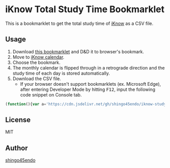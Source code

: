 iKnow Total Study Time Bookmarklet
==================================

This is a bookmarklet to get the total study time of [iKnow](http://iknow.jp/) as a CSV file.


Usage
-----

1. Download [this bookmarklet](https://rawgit.com/shingo45endo/iknow-studytime/master/iknow-studytime.url) and D&D it to browser's bookmark.
2. Move to [iKnow calendar](https://iknow.jp/home/calendars).
3. Choose the bookmark.
4. The monthly calendar is flipped through in a retrograde direction and the study time of each day is stored automatically.
5. Download the CSV file.
	* If your browser doesn't support bookmarklets (ex. Microsoft Edge), after entering Developer Mode by hitting <kbd>F12</kbd>, input the following code snippet on Console tab.

```javascript
(function(){var a='https://cdn.jsdelivr.net/gh/shingo45endo/iknow-studytime/iknow-studytime.js?'+Date.now();var d=document;var e=d.createElement('script');e.charset='utf-8';e.src=a;d.getElementsByTagName('head')[0].appendChild(e);})();
```


License
-------

MIT


Author
------

[shingo45endo](https://github.com/shingo45endo)
